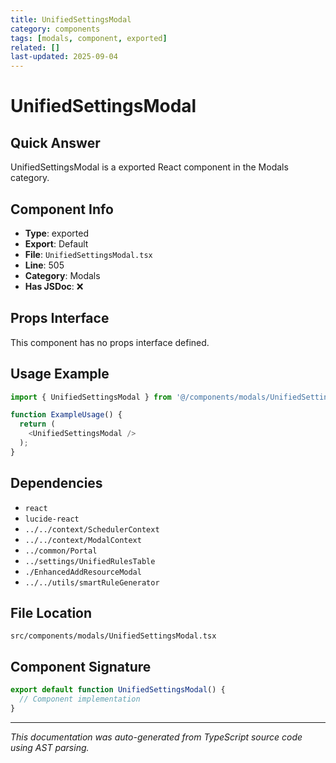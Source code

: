 ```yaml
---
title: UnifiedSettingsModal
category: components
tags: [modals, component, exported]
related: []
last-updated: 2025-09-04
---
```


# UnifiedSettingsModal

## Quick Answer
UnifiedSettingsModal is a exported React component in the Modals category.

## Component Info

- **Type**: exported
- **Export**: Default
- **File**: `UnifiedSettingsModal.tsx`
- **Line**: 505
- **Category**: Modals
- **Has JSDoc**: ❌

## Props Interface

This component has no props interface defined.

## Usage Example

```typescript
import { UnifiedSettingsModal } from '@/components/modals/UnifiedSettingsModal';

function ExampleUsage() {
  return (
    <UnifiedSettingsModal />
  );
}
```

## Dependencies


- `react`
- `lucide-react`
- `../../context/SchedulerContext`
- `../../context/ModalContext`
- `../common/Portal`
- `../settings/UnifiedRulesTable`
- `./EnhancedAddResourceModal`
- `../../utils/smartRuleGenerator`


## File Location

`src/components/modals/UnifiedSettingsModal.tsx`

## Component Signature

```typescript
export default function UnifiedSettingsModal() { 
  // Component implementation
}
```

---

*This documentation was auto-generated from TypeScript source code using AST parsing.*